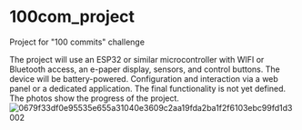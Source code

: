 # 100com_project
Project for "100 commits" challenge

The project will use an ESP32 or similar microcontroller with WIFI or Bluetooth access, an e-paper display, sensors, and control buttons. The device will be battery-powered. Configuration and interaction via a web panel or a dedicated application. The final functionality is not yet defined. The photos show the progress of the project.
![0679f33df0e95535e655a31040e3609c2aa19fda2ba1f2f6103ebc99fd1d3002](https://github.com/piotr-wrobel/100com_project/assets/46136339/d6092f85-fc1d-476c-a3fe-0397e45b4892)
